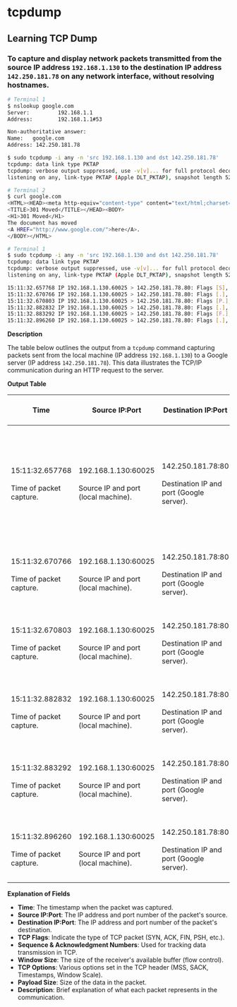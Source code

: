 # tcpdump

## Learning TCP Dump

### To capture and display network packets transmitted from the source IP address `192.168.1.130` to the destination IP address `142.250.181.78` on any network interface, without resolving hostnames.

```bash
# Terminal 1
$ nslookup google.com
Server:         192.168.1.1
Address:        192.168.1.1#53

Non-authoritative answer:
Name:   google.com
Address: 142.250.181.78

$ sudo tcpdump -i any -n 'src 192.168.1.130 and dst 142.250.181.78'    
tcpdump: data link type PKTAP
tcpdump: verbose output suppressed, use -v[v]... for full protocol decode
listening on any, link-type PKTAP (Apple DLT_PKTAP), snapshot length 524288 bytes

# Terminal 2
$ curl google.com                           
<HTML><HEAD><meta http-equiv="content-type" content="text/html;charset=utf-8">
<TITLE>301 Moved</TITLE></HEAD><BODY>
<H1>301 Moved</H1>
The document has moved
<A HREF="http://www.google.com/">here</A>.
</BODY></HTML>

# Terminal 1
$ sudo tcpdump -i any -n 'src 192.168.1.130 and dst 142.250.181.78'    
tcpdump: data link type PKTAP
tcpdump: verbose output suppressed, use -v[v]... for full protocol decode
listening on any, link-type PKTAP (Apple DLT_PKTAP), snapshot length 524288 bytes

15:11:32.657768 IP 192.168.1.130.60025 > 142.250.181.78.80: Flags [S], seq 469828970, win 65535, options [mss 1460,nop,wscale 6,nop,nop,TS val 82779814 ecr 0,sackOK,eol], length 0
15:11:32.670766 IP 192.168.1.130.60025 > 142.250.181.78.80: Flags [.], ack 4133612689, win 2056, options [nop,nop,TS val 82779827 ecr 2499919998], length 0
15:11:32.670803 IP 192.168.1.130.60025 > 142.250.181.78.80: Flags [P.], seq 0:73, ack 1, win 2056, options [nop,nop,TS val 82779827 ecr 2499919998], length 73: HTTP: GET / HTTP/1.1
15:11:32.882832 IP 192.168.1.130.60025 > 142.250.181.78.80: Flags [.], ack 774, win 2044, options [nop,nop,TS val 82780039 ecr 2499920212], length 0
15:11:32.883292 IP 192.168.1.130.60025 > 142.250.181.78.80: Flags [F.], seq 73, ack 774, win 2048, options [nop,nop,TS val 82780039 ecr 2499920212], length 0
15:11:32.896260 IP 192.168.1.130.60025 > 142.250.181.78.80: Flags [.], ack 775, win 2048, options [nop,nop,TS val 82780053 ecr 2499920225], length 0

```

**Description**

The table below outlines the output from a `tcpdump` command capturing packets sent from the local machine (IP address `192.168.1.130`) to a Google server (IP address `142.250.181.78`). This data illustrates the TCP/IP communication during an HTTP request to the server.

**Output Table**

| Time                                             | Source IP:Port                                                   | Destination IP:Port                                                 | TCP Flags                                                                      | Sequence & Acknowledgment Numbers                                                           | Window Size                                                | TCP Options                                                                                                                                                              | Payload Size                                 | Description                                                                   |
|--------------------------------------------------|------------------------------------------------------------------|---------------------------------------------------------------------|--------------------------------------------------------------------------------|---------------------------------------------------------------------------------------------|------------------------------------------------------------|--------------------------------------------------------------------------------------------------------------------------------------------------------------------------|----------------------------------------------|-------------------------------------------------------------------------------|
| 15:11:32.657768 <br><br> Time of packet capture. | 192.168.1.130:60025 <br><br> Source IP and port (local machine). | 142.250.181.78:80 <br><br> Destination IP and port (Google server). | [S] <br><br> SYN flag set, initiating a TCP connection.                        | seq 469828970 <br><br> Initial sequence number for the connection.                          | win 65535 <br><br> Window size (flow control information). | mss 1460, wscale 6, TS, sackOK <br><br> TCP options including Maximum Segment Size (MSS), window scaling (wscale), Timestamp (TS), and Selective Acknowledgement (SACK). | 0 <br><br> No payload data.                  | Initiating a TCP connection with a SYN packet.                                |
| 15:11:32.670766 <br><br> Time of packet capture. | 192.168.1.130:60025 <br><br> Source IP and port (local machine). | 142.250.181.78:80 <br><br> Destination IP and port (Google server). | [.] <br><br> ACK flag set, acknowledging receipt of data.                      | ack 4133612689 <br><br> Acknowledgment number for the received packet.                      | win 2056 <br><br> Window size (flow control information).  | nop, nop, TS <br><br> TCP options including no-operations (nop) and Timestamp (TS).                                                                                      | 0 <br><br> No payload data.                  | Acknowledging receipt of the server's SYN-ACK packet.                         |
| 15:11:32.670803 <br><br> Time of packet capture. | 192.168.1.130:60025 <br><br> Source IP and port (local machine). | 142.250.181.78:80 <br><br> Destination IP and port (Google server). | [P.] <br><br> PSH and ACK flags set, indicating pushed data.                   | seq 0:73, ack 1 <br><br> Sequence number for the data being sent and acknowledgment number. | win 2056 <br><br> Window size (flow control information).  | nop, nop, TS <br><br> TCP options including no-operations (nop) and Timestamp (TS).                                                                                      | 73 <br><br> Length of the HTTP request data. | Sending an HTTP GET request.                                                  |
| 15:11:32.882832 <br><br> Time of packet capture. | 192.168.1.130:60025 <br><br> Source IP and port (local machine). | 142.250.181.78:80 <br><br> Destination IP and port (Google server). | [.] <br><br> ACK flag set, acknowledging receipt of data.                      | ack 774 <br><br> Acknowledgment number for the received packet.                             | win 2044 <br><br> Window size (flow control information).  | nop, nop, TS <br><br> TCP options including no-operations (nop) and Timestamp (TS).                                                                                      | 0 <br><br> No payload data.                  | Acknowledging receipt of the HTTP response from the server.                   |
| 15:11:32.883292 <br><br> Time of packet capture. | 192.168.1.130:60025 <br><br> Source IP and port (local machine). | 142.250.181.78:80 <br><br> Destination IP and port (Google server). | [F.] <br><br> FIN and ACK flags set, indicating the closing of the connection. | seq 73, ack 774 <br><br> Sequence number for the data being sent and acknowledgment number. | win 2048 <br><br> Window size (flow control information).  | nop, nop, TS <br><br> TCP options including no-operations (nop) and Timestamp (TS).                                                                                      | 0 <br><br> No payload data.                  | Initiating closure of the TCP connection.                                     |
| 15:11:32.896260 <br><br> Time of packet capture. | 192.168.1.130:60025 <br><br> Source IP and port (local machine). | 142.250.181.78:80 <br><br> Destination IP and port (Google server). | [.] <br><br> ACK flag set, acknowledging receipt of data.                      | ack 775 <br><br> Acknowledgment number for the received packet.                             | win 2048 <br><br> Window size (flow control information).  | nop, nop, TS <br><br> TCP options including no-operations (nop) and Timestamp (TS).                                                                                      | 0 <br><br> No payload data.                  | Acknowledging the server's FIN packet, completing the connection termination. |

**Explanation of Fields**

- **Time**: The timestamp when the packet was captured.
- **Source IP:Port**: The IP address and port number of the packet's source.
- **Destination IP:Port**: The IP address and port number of the packet's destination.
- **TCP Flags**: Indicate the type of TCP packet (SYN, ACK, FIN, PSH, etc.).
- **Sequence & Acknowledgment Numbers**: Used for tracking data transmission in TCP.
- **Window Size**: The size of the receiver's available buffer (flow control).
- **TCP Options**: Various options set in the TCP header (MSS, SACK, Timestamps, Window Scale).
- **Payload Size**: Size of the data in the packet.
- **Description**: Brief explanation of what each packet represents in the communication.
